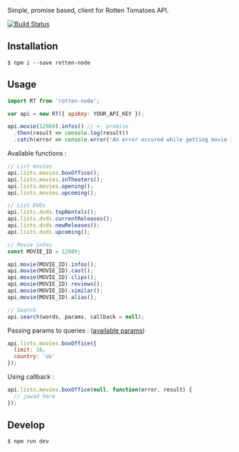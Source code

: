 Simple, promise based, client for Rotten Tomatoes API.

[![Build Status](https://travis-ci.org/mr-wildcard/rotten-node.svg?branch=master)](https://travis-ci.org/mr-wildcard/rotten-node)

## Installation
```
$ npm i --save rotten-node
```

## Usage

```javascript
import RT from 'rotten-node';

var api = new RT({ apiKey: YOUR_API_KEY });

api.movie(12989).infos() // <- promise
  .then(result => console.log(result))
  .catch(error => console.error('An error occured while getting movie infos : %s', error));
```

Available functions :
```javascript
// List movies
api.lists.movies.boxOffice();
api.lists.movies.inTheaters();
api.lists.movies.opening();
api.lists.movies.upcoming();

// List DVDs
api.lists.dvds.topRentals();
api.lists.dvds.currentReleases();
api.lists.dvds.newReleases();
api.lists.dvds.upcoming();

// Movie infos
const MOVIE_ID = 12989;

api.movie(MOVIE_ID).infos();
api.movie(MOVIE_ID).cast();
api.movie(MOVIE_ID).clips();
api.movie(MOVIE_ID).reviews();
api.movie(MOVIE_ID).similar();
api.movie(MOVIE_ID).alias();

// Search
api.search(words, params, callback = null);
```

Passing params to queries : ([available params](http://developer.rottentomatoes.com/io-docs]))
```javascript
api.lists.movies.boxOffice({
  limit: 16,
  country: 'us'
});
```

Using callback :
```javascript
api.lists.movies.boxOffice(null, function(error, result) {
  // jawad here
});
```

## Develop
```
$ npm run dev
```
